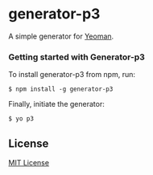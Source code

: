 # generator-p3

A simple generator for [Yeoman](http://yeoman.io).

### Getting started with Generator-p3

To install generator-p3 from npm, run:

```
$ npm install -g generator-p3
```

Finally, initiate the generator:

```
$ yo p3
```

## License

[MIT License](http://en.wikipedia.org/wiki/MIT_License)
